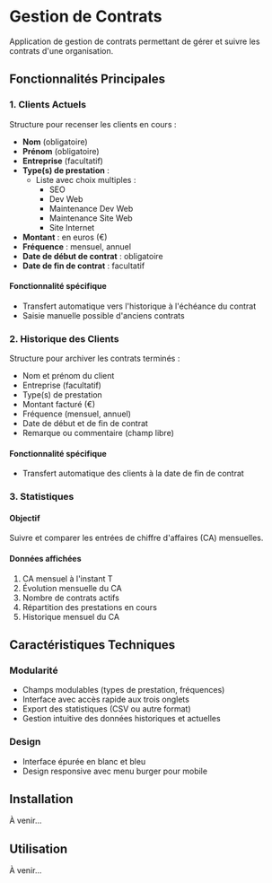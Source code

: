 # Gestion de Contrats

Application de gestion de contrats permettant de gérer et suivre les contrats d'une organisation.

## Fonctionnalités Principales

### 1. Clients Actuels

Structure pour recenser les clients en cours :
- **Nom** (obligatoire)
- **Prénom** (obligatoire)
- **Entreprise** (facultatif)
- **Type(s) de prestation** :
  - Liste avec choix multiples :
    - SEO
    - Dev Web
    - Maintenance Dev Web
    - Maintenance Site Web
    - Site Internet
- **Montant** : en euros (€)
- **Fréquence** : mensuel, annuel
- **Date de début de contrat** : obligatoire
- **Date de fin de contrat** : facultatif

#### Fonctionnalité spécifique
- Transfert automatique vers l'historique à l'échéance du contrat
- Saisie manuelle possible d'anciens contrats

### 2. Historique des Clients

Structure pour archiver les contrats terminés :
- Nom et prénom du client
- Entreprise (facultatif)
- Type(s) de prestation
- Montant facturé (€)
- Fréquence (mensuel, annuel)
- Date de début et de fin de contrat
- Remarque ou commentaire (champ libre)

#### Fonctionnalité spécifique
- Transfert automatique des clients à la date de fin de contrat

### 3. Statistiques

#### Objectif
Suivre et comparer les entrées de chiffre d'affaires (CA) mensuelles.

#### Données affichées
1. CA mensuel à l'instant T
2. Évolution mensuelle du CA
3. Nombre de contrats actifs
4. Répartition des prestations en cours
5. Historique mensuel du CA

## Caractéristiques Techniques

### Modularité
- Champs modulables (types de prestation, fréquences)
- Interface avec accès rapide aux trois onglets
- Export des statistiques (CSV ou autre format)
- Gestion intuitive des données historiques et actuelles

### Design
- Interface épurée en blanc et bleu
- Design responsive avec menu burger pour mobile

## Installation

À venir...

## Utilisation

À venir...
